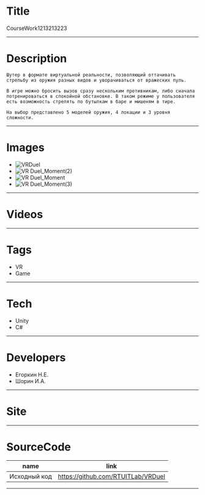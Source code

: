 # Title

CourseWork1213213223

---

# Description

```
Шутер в формате виртуальной реальности, позволяющий оттачивать стрельбу из оружия разных видов и уворачиваться от вражеских пуль.

В игре можно бросить вызов сразу нескольким противникам, либо сначала потренироваться в спокойной обстановке. В таком режиме у пользователя есть возможность стрелять по бутылкам в баре и мишеням в тире.

На выбор представлено 5 моделей оружия, 4 локации и 3 уровня сложности.
```

---

# Images

- ![VRDuel](https://user-images.githubusercontent.com/57914366/148579235-a4f9e25e-dc3c-49d8-b1a6-7dbabfa52a99.jpg)
- ![VR Duel_Moment(2)](https://user-images.githubusercontent.com/57914366/148580147-297f79e2-15e3-4b34-8108-9550982b0fe2.jpg)
- ![VR Duel_Moment](https://user-images.githubusercontent.com/57914366/148580160-84ee7b40-83f9-439c-a37e-4e1184bd4dd5.jpg)
- ![VR Duel_Moment(3)](https://user-images.githubusercontent.com/57914366/148580059-71f366be-9f6c-44bf-a662-abf7e3e00003.jpg)

---

# Videos

---

# Tags

- VR
- Game

---

# Tech

- Unity
- C#

---

# Developers

- Егоркин Н.Е.
- Шорин И.А.

---

# Site

---

# SourceCode

| name         | link                               |
| ------------ | ---------------------------------- |
| Исходный код | https://github.com/RTUITLab/VRDuel |

---
